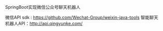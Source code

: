 SpringBoot实现微信公众号聊天机器人


微信API sdk : https://github.com/Wechat-Group/weixin-java-tools
智能聊天机器人API：http://api.qingyunke.com/
